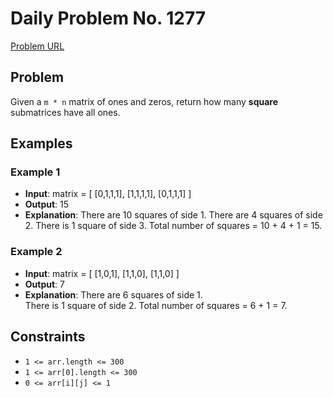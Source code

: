 # Daily Problem No. 1277

[Problem URL](https://leetcode.com/problems/count-square-submatrices-with-all-ones/?envType=daily-question&envId=2025-08-20)

## Problem

Given a `m * n` matrix of ones and zeros, return how many **square** submatrices have all ones.

## Examples

### Example 1

- **Input**: matrix =
  [
    [0,1,1,1],
    [1,1,1,1],
    [0,1,1,1]
  ]
- **Output**: 15
- **Explanation**: 
  There are 10 squares of side 1.
  There are 4 squares of side 2.
  There is  1 square of side 3.
  Total number of squares = 10 + 4 + 1 = 15.

### Example 2

- **Input**: matrix = 
  [
    [1,0,1],
    [1,1,0],
    [1,1,0]
  ]
- **Output**: 7
- **Explanation**: 
  There are 6 squares of side 1.  
  There is 1 square of side 2. 
  Total number of squares = 6 + 1 = 7.

## Constraints

- `1 <= arr.length <= 300`
- `1 <= arr[0].length <= 300`
- `0 <= arr[i][j] <= 1`